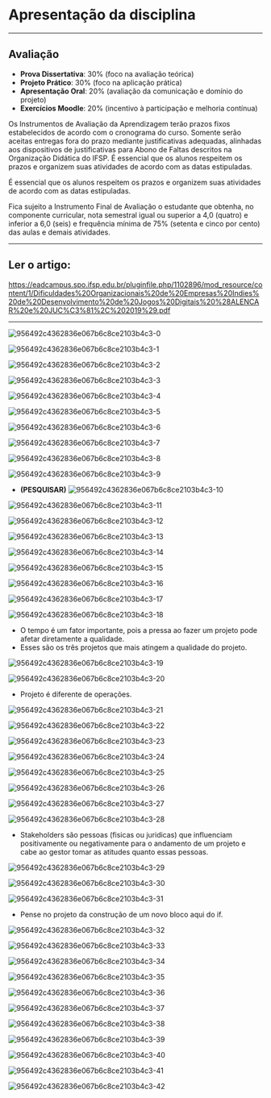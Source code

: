 # Apresentação da disciplina

<hr>

## Avaliação 

- <b>Prova Dissertativa</b>: 30% (foco na avaliação teórica)
- <b>Projeto Prático</b>: 30% (foco na aplicação prática)
- <b>Apresentação Oral</b>: 20% (avaliação da comunicação e domínio do projeto)
- <b>Exercícios Moodle</b>: 20% (incentivo à participação e melhoria contínua)

<p>Os Instrumentos de Avaliação da Aprendizagem terão prazos fixos estabelecidos de acordo com o cronograma do curso. Somente serão aceitas entregas fora do prazo mediante justificativas adequadas, alinhadas aos dispositivos de justificativas para Abono de Faltas descritos na Organização Didática do IFSP. É essencial que os alunos respeitem os prazos e organizem suas atividades de acordo com as datas estipuladas.</p>

<p>É essencial que os alunos respeitem os prazos e organizem suas atividades de acordo com as datas estipuladas.</p>

<p>Fica sujeito a Instrumento Final de Avaliação o estudante que obtenha, no componente curricular, nota semestral igual ou superior a 4,0 (quatro) e inferior a 6,0 (seis) e frequência mínima de 75% (setenta e cinco por cento) das aulas e demais atividades.</p>

<hr>

## Ler o artigo:
https://eadcampus.spo.ifsp.edu.br/pluginfile.php/1102896/mod_resource/content/1/Dificuldades%20Organizacionais%20de%20Empresas%20Indies%20de%20Desenvolvimento%20de%20Jogos%20Digitais%20%28ALENCAR%20e%20JUC%C3%81%2C%202019%29.pdf

<hr>

![956492c4362836e067b6c8ce2103b4c3-0](https://github.com/user-attachments/assets/a5f85ef2-7840-4a63-a2f8-6dd355fe9ba6)

![956492c4362836e067b6c8ce2103b4c3-1](https://github.com/user-attachments/assets/87141441-35a0-4196-8e71-cddac229ad95)

![956492c4362836e067b6c8ce2103b4c3-2](https://github.com/user-attachments/assets/30d45d0c-db53-41f6-b939-6546e045b647)

![956492c4362836e067b6c8ce2103b4c3-3](https://github.com/user-attachments/assets/e199de78-c7ee-41f0-84f2-0490670f12cc)

![956492c4362836e067b6c8ce2103b4c3-4](https://github.com/user-attachments/assets/6fee2e1f-c57e-4267-bb84-d1c0e99108d2)

![956492c4362836e067b6c8ce2103b4c3-5](https://github.com/user-attachments/assets/947e0b69-86f9-4596-b15f-737538972a13)

![956492c4362836e067b6c8ce2103b4c3-6](https://github.com/user-attachments/assets/f559bda3-22a6-4c57-8e83-8abcc4413ac5)

![956492c4362836e067b6c8ce2103b4c3-7](https://github.com/user-attachments/assets/baa42e3d-88af-41ba-afc6-0f0917fddcf5)

![956492c4362836e067b6c8ce2103b4c3-8](https://github.com/user-attachments/assets/7e2dcff0-4ba4-4a88-b6db-7cbd7078b8a5)

![956492c4362836e067b6c8ce2103b4c3-9](https://github.com/user-attachments/assets/4a6dfda0-5dd8-4a6a-ba77-afc93fcef0a4)
- <b>(PESQUISAR)</b>
![956492c4362836e067b6c8ce2103b4c3-10](https://github.com/user-attachments/assets/18dbb725-8aea-4a6a-99bd-7d6198e8bcc9)

![956492c4362836e067b6c8ce2103b4c3-11](https://github.com/user-attachments/assets/6a1df3fa-bf73-478b-a8da-6aeec74c61ac)

![956492c4362836e067b6c8ce2103b4c3-12](https://github.com/user-attachments/assets/a1399acb-8bb9-4d44-861c-931ec9195026)

![956492c4362836e067b6c8ce2103b4c3-13](https://github.com/user-attachments/assets/858325b5-94b1-4da4-b650-efb2a2ebc566)

![956492c4362836e067b6c8ce2103b4c3-14](https://github.com/user-attachments/assets/433a7376-1e67-4036-bbae-88c553a93b92)

![956492c4362836e067b6c8ce2103b4c3-15](https://github.com/user-attachments/assets/a1c05f6e-eff3-43e5-a600-8cafb6b5d8fa)

![956492c4362836e067b6c8ce2103b4c3-16](https://github.com/user-attachments/assets/e738ba56-a0b7-4d2f-b11d-f97dfaa69059)

![956492c4362836e067b6c8ce2103b4c3-17](https://github.com/user-attachments/assets/847cbdd2-e6e5-474b-9b51-aca5c43f866a)

![956492c4362836e067b6c8ce2103b4c3-18](https://github.com/user-attachments/assets/3aac4839-b5c1-4ead-8bf9-75748707caaf)

- O tempo é um fator importante, pois a pressa ao fazer um projeto pode afetar diretamente a qualidade.
- Esses são os três projetos que mais atingem a qualidade do projeto.

![956492c4362836e067b6c8ce2103b4c3-19](https://github.com/user-attachments/assets/1bb2ddef-717d-4d51-b262-f3bf5c390d1a)

![956492c4362836e067b6c8ce2103b4c3-20](https://github.com/user-attachments/assets/7575f902-d0aa-4bf3-9930-e4bed295a733)

- Projeto é diferente de operações.

![956492c4362836e067b6c8ce2103b4c3-21](https://github.com/user-attachments/assets/9f56a44d-d169-42cd-acf0-773ddcfc7393)

![956492c4362836e067b6c8ce2103b4c3-22](https://github.com/user-attachments/assets/fa848165-6180-4901-87b2-beb6675f5332)

![956492c4362836e067b6c8ce2103b4c3-23](https://github.com/user-attachments/assets/98d9dd75-1224-402e-86c0-5963e9cf8489)

![956492c4362836e067b6c8ce2103b4c3-24](https://github.com/user-attachments/assets/4a3e6ddc-ff79-4156-9e5c-2d5778c9b530)

![956492c4362836e067b6c8ce2103b4c3-25](https://github.com/user-attachments/assets/a16e4919-ae05-4460-93ba-73cc16405783)

![956492c4362836e067b6c8ce2103b4c3-26](https://github.com/user-attachments/assets/9000c076-220c-4733-b201-d010df36bdba)

![956492c4362836e067b6c8ce2103b4c3-27](https://github.com/user-attachments/assets/def9ea27-4ad0-411a-a33c-7e93a76cd02e)

![956492c4362836e067b6c8ce2103b4c3-28](https://github.com/user-attachments/assets/d60449b3-789a-496e-94f8-1f6dff63e520)

- Stakeholders são pessoas (fisicas ou juridicas) que influenciam positivamente ou negativamente para o andamento de um projeto e cabe ao gestor tomar as atitudes quanto essas pessoas.

![956492c4362836e067b6c8ce2103b4c3-29](https://github.com/user-attachments/assets/0e28e700-f2f3-41db-a66c-acdd298b8b50)

![956492c4362836e067b6c8ce2103b4c3-30](https://github.com/user-attachments/assets/44dba047-f32f-4659-b756-4f482227297c)

![956492c4362836e067b6c8ce2103b4c3-31](https://github.com/user-attachments/assets/c869e69b-f2c0-4ae2-9945-90e4ed369818)

- Pense no projeto da construção de um novo bloco aqui do if.

![956492c4362836e067b6c8ce2103b4c3-32](https://github.com/user-attachments/assets/0e85080c-3c99-4128-b941-7ed6bd2dadfd)

![956492c4362836e067b6c8ce2103b4c3-33](https://github.com/user-attachments/assets/6be9db45-6b8e-4012-9bf2-fb6ea7802b53)

![956492c4362836e067b6c8ce2103b4c3-34](https://github.com/user-attachments/assets/295279a0-9e60-47a3-b03e-059924c34e67)

![956492c4362836e067b6c8ce2103b4c3-35](https://github.com/user-attachments/assets/461c666e-8b66-430a-8f12-42965efd586b)

![956492c4362836e067b6c8ce2103b4c3-36](https://github.com/user-attachments/assets/b14c3b42-4c25-488a-93fb-2023c2b59e9d)

![956492c4362836e067b6c8ce2103b4c3-37](https://github.com/user-attachments/assets/37b9ff32-9eb5-4fe8-94da-ccc0ccad7122)

![956492c4362836e067b6c8ce2103b4c3-38](https://github.com/user-attachments/assets/2d6d9b41-e188-47e2-8189-dd5008919866)

![956492c4362836e067b6c8ce2103b4c3-39](https://github.com/user-attachments/assets/bab119aa-7cf0-4132-8ac0-2b9fbdc9b524)

![956492c4362836e067b6c8ce2103b4c3-40](https://github.com/user-attachments/assets/df6ea181-0b3c-4399-a011-edbcef8a7112)

![956492c4362836e067b6c8ce2103b4c3-41](https://github.com/user-attachments/assets/0cdb4ca1-a4ae-4c5e-978a-1266c07563be)

![956492c4362836e067b6c8ce2103b4c3-42](https://github.com/user-attachments/assets/98f9b975-f4f8-4e10-be6e-b66f97597eea)


